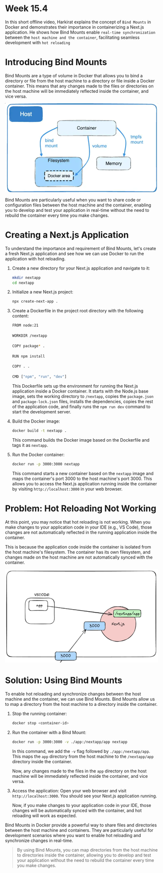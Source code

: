 # Week 15.4

In this short offline video, Harkirat explains the concept of `Bind Mounts` in Docker and demonstrates their importance in containerizing a Next.js application. He shows how Bind Mounts enable `real-time synchronization` between the `host machine and the container`, facilitating seamless development with `hot reloading`

# **Introducing Bind Mounts**

Bind Mounts are a type of volume in Docker that allows you to bind a directory or file from the host machine to a directory or file inside a Docker container. This means that any changes made to the files or directories on the host machine will be immediately reflected inside the container, and vice versa.

![Untitled](Assets/Untitled.png)

Bind Mounts are particularly useful when you want to share code or configuration files between the host machine and the container, enabling you to develop and test your application in real-time without the need to rebuild the container every time you make changes.

# **Creating a Next.js Application**

To understand the importance and requirement of Bind Mounts, let's create a fresh Next.js application and see how we can use Docker to run the application with hot reloading.

1. Create a new directory for your Next.js application and navigate to it:
    
    ```bash
    mkdir nextapp
    cd nextapp
    ```
    

1. Initialize a new Next.js project:
    
    ```bash
    npx create-next-app .
    
    ```
    

1. Create a Dockerfile in the project root directory with the following content:
    
    ```bash
    FROM node:21
    
    WORKDIR /nextapp
    
    COPY package* .
    
    RUN npm install
    
    COPY . .
    
    CMD ["npm", "run", "dev"]
    ```
    
    This Dockerfile sets up the environment for running the Next.js application inside a Docker container. It starts with the Node.js base image, sets the working directory to `/nextapp`, copies the `package.json` and `package-lock.json` files, installs the dependencies, copies the rest of the application code, and finally runs the `npm run dev` command to start the development server.
    
2. Build the Docker image:
    
    ```bash
    docker build -t nextapp .
    ```
    
    This command builds the Docker image based on the Dockerfile and tags it as `nextapp`.
    
3. Run the Docker container:
    
    ```bash
    docker run -p 3000:3000 nextapp
    ```
    
    This command starts a new container based on the `nextapp` image and maps the container's port 3000 to the host machine's port 3000. This allows you to access the Next.js application running inside the container by visiting `http://localhost:3000` in your web browser.
    

# **Problem: Hot Reloading Not Working**

At this point, you may notice that hot reloading is not working. When you make changes to your application code in your IDE (e.g., VS Code), those changes are not automatically reflected in the running application inside the container.

This is because the application code inside the container is isolated from the host machine's filesystem. The container has its own filesystem, and changes made on the host machine are not automatically synced with the container.

![Untitled](Assets/Untitled%201.png)

# **Solution: Using Bind Mounts**

To enable hot reloading and synchronize changes between the host machine and the container, we can use Bind Mounts. Bind Mounts allow us to map a directory from the host machine to a directory inside the container.

1. Stop the running container:
    
    ```bash
    docker stop <container-id>
    ```
    
2. Run the container with a Bind Mount:
    
    ```bash
    docker run -p 3000:3000 -v ./app:/nextapp/app nextapp
    ```
    
    In this command, we add the `-v` flag followed by `./app:/nextapp/app`. This maps the `app` directory from the host machine to the `/nextapp/app` directory inside the container.
    
    Now, any changes made to the files in the `app` directory on the host machine will be immediately reflected inside the container, and vice versa.
    
3. Access the application:
Open your web browser and visit `http://localhost:3000`. You should see your Next.js application running.
    
    Now, if you make changes to your application code in your IDE, those changes will be automatically synced with the container, and hot reloading will work as expected.
    

Bind Mounts in Docker provide a powerful way to share files and directories between the host machine and containers. They are particularly useful for development scenarios where you want to enable hot reloading and synchronize changes in real-time.

> By using Bind Mounts, you can map directories from the host machine to directories inside the container, allowing you to develop and test your application without the need to rebuild the container every time you make changes.
>
